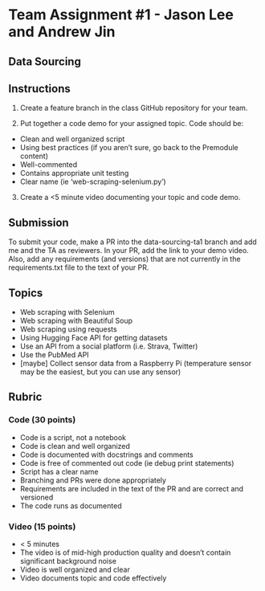 # Team Assignment #1 - Jason Lee and Andrew Jin

## Data Sourcing

## Instructions

1. Create a feature branch in the class GitHub repository for your team.

2. Put together a code demo for your assigned topic.
   Code should be:

- Clean and well organized script
- Using best practices (if you aren’t sure, go back to the Premodule content)
- Well-commented
- Contains appropriate unit testing
- Clear name (ie ‘web-scraping-selenium.py’)

3. Create a <5 minute video documenting your topic and code demo.

## Submission

To submit your code, make a PR into the data-sourcing-ta1 branch and add me and the TA as reviewers. In your PR, add the link to your demo video. Also, add any requirements (and versions) that are not currently in the requirements.txt file to the text of your PR.

## Topics

- Web scraping with Selenium
- Web scraping with Beautiful Soup
- Web scraping using requests
- Using Hugging Face API for getting datasets
- Use an API from a social platform (i.e. Strava, Twitter)
- Use the PubMed API
- [maybe] Collect sensor data from a Raspberry Pi (temperature sensor may be the easiest, but you can use any sensor)

## Rubric

### Code (30 points)

- Code is a script, not a notebook
- Code is clean and well organized
- Code is documented with docstrings and comments
- Code is free of commented out code (ie debug print statements)
- Script has a clear name
- Branching and PRs were done appropriately
- Requirements are included in the text of the PR and are correct and versioned
- The code runs as documented

### Video (15 points)

- < 5 minutes
- The video is of mid-high production quality and doesn’t contain significant background noise
- Video is well organized and clear
- Video documents topic and code effectively
